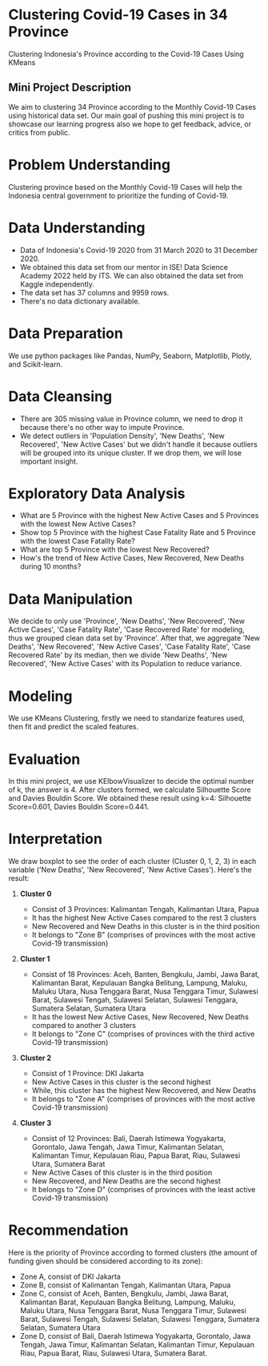 # Clustering Covid-19 Cases in 34 Province
Clustering Indonesia's Province according to the Covid-19 Cases Using KMeans

## Mini Project Description
We aim to clustering 34 Province according to the Monthly Covid-19 Cases using historical data set.
Our main goal of pushing this mini project is to showcase our learning progress also we hope to get feedback, advice, or critics from public.

# Problem Understanding
Clustering province based on the Monthly Covid-19 Cases will help the Indonesia central government to prioritize the funding of Covid-19.

# Data Understanding
- Data of Indonesia's Covid-19 2020 from 31 March 2020 to 31 December 2020.
- We obtained this data set from our mentor in ISE! Data Science Academy 2022 held by ITS. We can also obtained the data set from Kaggle independently.
- The data set has 37 columns and 9959 rows.
- There's no data dictionary available. 

# Data Preparation
We use python packages like Pandas, NumPy, Seaborn, Matplotlib, Plotly, and Scikit-learn. 

# Data Cleansing
- There are 305 missing value in Province column, we need to drop it because there's no other way to impute Province.
- We detect outliers in 'Population Density', 'New Deaths', 'New Recovered', 'New Active Cases' but we didn't handle it because outliers will be grouped into its unique cluster. 
If we drop them, we will lose important insight.

# Exploratory Data Analysis
* What are 5 Province with the highest New Active Cases and 5 Provinces with the lowest New Active Cases?
* Show top 5 Province with the highest Case Fatality Rate and 5 Province with the lowest Case Fatality Rate?
* What are top 5 Province with the lowest New Recovered? 
* How's the trend of New Active Cases, New Recovered, New Deaths during 10 months?

# Data Manipulation
We decide to only use 'Province', 'New Deaths', 'New Recovered', 'New Active Cases', 'Case Fatality Rate', 'Case Recovered Rate' for modeling, thus we grouped clean data set by 'Province'.
After that, we aggregate 'New Deaths', 'New Recovered', 'New Active Cases', 'Case Fatality Rate', 'Case Recovered Rate' by its median, then we divide 'New Deaths', 'New Recovered', 'New Active Cases' with its Population to reduce variance.

# Modeling
We use KMeans Clustering, firstly we need to standarize features used, then fit and predict the scaled features.

# Evaluation
In this mini project, we use KElbowVisualizer to decide the optimal number of k, the answer is 4. After clusters formed, we calculate Silhouette Score and Davies Bouldin Score. We obtained these result using k=4: Silhouette Score=0.601, Davies Bouldin Score=0.441.

# Interpretation
We draw boxplot to see the order of each cluster (Cluster 0, 1, 2, 3) in each variable ('New Deaths', 'New Recovered', 'New Active Cases'). Here's the result:
1. **Cluster 0**
    * Consist of 3 Provinces: Kalimantan Tengah, Kalimantan Utara, Papua
    * It has the highest New Active Cases compared to the rest 3 clusters
    * New Recovered and New Deaths in this cluster is in the third position
    * It belongs to "Zone B" (comprises of provinces with the most active Covid-19 transmission)

2. **Cluster 1**
    * Consist of 18 Provinces: Aceh, Banten, Bengkulu, Jambi, Jawa Barat, Kalimantan Barat, Kepulauan Bangka Belitung, Lampung, Maluku, Maluku Utara, Nusa Tenggara Barat, Nusa Tenggara Timur, Sulawesi Barat, Sulawesi Tengah, Sulawesi Selatan, Sulawesi Tenggara, Sumatera Selatan, Sumatera Utara
    * It has the lowest New Active Cases, New Recovered, New Deaths compared to another 3 clusters
    * It belongs to "Zone C" (comprises of provinces with the third active Covid-19 transmission)

3. **Cluster 2**
    * Consist of 1 Province: DKI Jakarta
    * New Active Cases in this cluster is the second highest
    * While, this cluster has the highest New Recovered, and New Deaths
    * It belongs to "Zone A" (comprises of provinces with the most active Covid-19 transmission)

4. **Cluster 3**
    * Consist of 12 Provinces: Bali, Daerah Istimewa Yogyakarta, Gorontalo, Jawa Tengah, Jawa Timur, Kalimantan Selatan, Kalimantan Timur, Kepulauan Riau, Papua Barat, Riau, Sulawesi Utara, Sumatera Barat
    * New Active Cases of this cluster is in the third position
    * New Recovered, and New Deaths are the second highest 
    * It belongs to "Zone D" (comprises of provinces with the least active Covid-19 transmission)

# Recommendation
Here is the priority of Province according to formed clusters (the amount of funding given should be considered according to its zone):
* Zone A, consist of DKI Jakarta
* Zone B, consist of Kalimantan Tengah, Kalimantan Utara, Papua
* Zone C, consist of Aceh, Banten, Bengkulu, Jambi, Jawa Barat, Kalimantan Barat, Kepulauan Bangka Belitung, Lampung, Maluku, Maluku Utara, Nusa Tenggara Barat, Nusa Tenggara Timur, Sulawesi Barat, Sulawesi Tengah, Sulawesi Selatan, Sulawesi Tenggara, Sumatera Selatan, Sumatera Utara
* Zone D, consist of Bali, Daerah Istimewa Yogyakarta, Gorontalo, Jawa Tengah, Jawa Timur, Kalimantan Selatan, Kalimantan Timur, Kepulauan Riau, Papua Barat, Riau, Sulawesi Utara, Sumatera Barat.
